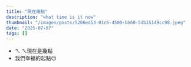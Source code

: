 ```yaml
---
title: "現在幾點"
description: "what time is it now"
thumbnail: "/images/posts/5206ed53-01c6-4500-bb60-5db15149cc98.jpeg"
date: "2025-07-07"
tags: []
---
```

- ㄟ ㄟ現在是幾點
- 我們幸福的起點😔
